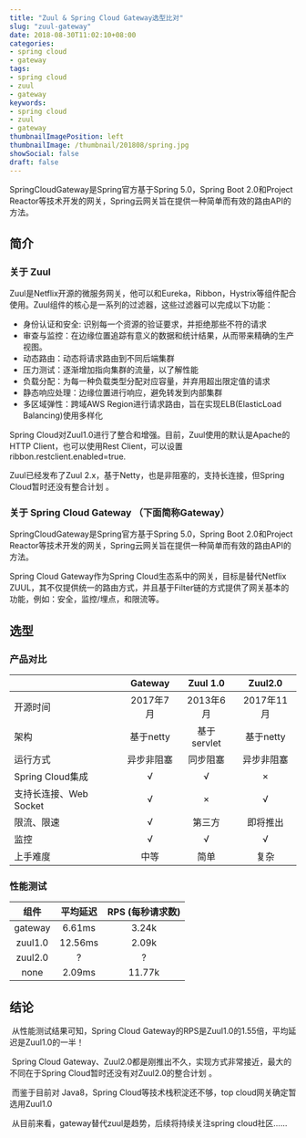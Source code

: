 ```yaml
---
title: "Zuul & Spring Cloud Gateway选型比对"
slug: "zuul-gateway"
date: 2018-08-30T11:02:10+08:00
categories:
- spring cloud
- gateway
tags:
- spring cloud
- zuul
- gateway
keywords:
- spring cloud
- zuul
- gateway
thumbnailImagePosition: left
thumbnailImage: /thumbnail/201808/spring.jpg
showSocial: false
draft: false
---
```

SpringCloudGateway是Spring官方基于Spring 5.0，Spring Boot 2.0和Project Reactor等技术开发的网关，Spring云网关旨在提供一种简单而有效的路由API的方法。
<!--more-->

## 简介

### 关于 Zuul

​	Zuul是Netflix开源的微服务网关，他可以和Eureka，Ribbon，Hystrix等组件配合使用。Zuul组件的核心是一系列的过滤器，这些过滤器可以完成以下功能：

- 身份认证和安全: 识别每一个资源的验证要求，并拒绝那些不符的请求
- 审查与监控：在边缘位置追踪有意义的数据和统计结果，从而带来精确的生产视图。 
- 动态路由：动态将请求路由到不同后端集群
- 压力测试：逐渐增加指向集群的流量，以了解性能
- 负载分配：为每一种负载类型分配对应容量，并弃用超出限定值的请求
- 静态响应处理：边缘位置进行响应，避免转发到内部集群
- 多区域弹性：跨域AWS Region进行请求路由，旨在实现ELB(ElasticLoad Balancing)使用多样化


Spring Cloud对Zuul1.0进行了整合和增强。目前，Zuul使用的默认是Apache的HTTP Client，也可以使用Rest Client，可以设置ribbon.restclient.enabled=true.


Zuul已经发布了Zuul 2.x，基于Netty，也是非阻塞的，支持长连接，但Spring Cloud暂时还没有整合计划 。


### 关于 Spring Cloud Gateway （下面简称Gateway）

SpringCloudGateway是Spring官方基于Spring 5.0，Spring Boot 2.0和Project Reactor等技术开发的网关，Spring云网关旨在提供一种简单而有效的路由API的方法。

Spring Cloud Gateway作为Spring Cloud生态系中的网关，目标是替代Netflix ZUUL，其不仅提供统一的路由方式，并且基于Filter链的方式提供了网关基本的功能，例如：安全，监控/埋点，和限流等。

## 选型

### 产品对比

|                        |  Gateway   |  Zuul 1.0   |  Zuul2.0   |
| :--------------------- | :--------: | :---------: | :--------: |
| 开源时间               | 2017年7月  |  2013年6月  | 2017年11月 |
| 架构                   | 基于netty  | 基于servlet | 基于netty  |
| 运行方式               | 异步非阻塞 |  同步阻塞   | 异步非阻塞 |
| Spring Cloud集成       |     √      |      √      |     ×      |
| 支持长连接、Web Socket |     √      |      ×      |     √      |
| 限流、限速             |     √      |   第三方    |  即将推出  |
| 监控                   |     √      |      √      |     √      |
| 上手难度               |    中等    |    简单     |    复杂    |

### 性能测试

|  组件   | 平均延迟 | RPS (每秒请求数) |
| :-----: | :------: | :--------------: |
| gateway |  6.61ms  |      3.24k       |
| zuul1.0 | 12.56ms  |      2.09k       |
| zuul2.0 |    ?     |        ?         |
|  none   |  2.09ms  |      11.77k      |

## 结论

​	从性能测试结果可知，Spring Cloud Gateway的RPS是Zuul1.0的1.55倍，平均延迟是Zuul1.0的一半！

​	Spring Cloud Gateway、Zuul2.0都是刚推出不久，实现方式非常接近，最大的不同在于Spring Cloud暂时还没有对Zuul2.0的整合计划 。

​	而鉴于目前对 Java8，Spring Cloud等技术栈积淀还不够，top cloud网关确定暂选用Zuul1.0

​	从目前来看，gateway替代zuul是趋势，后续将持续关注spring cloud社区……

